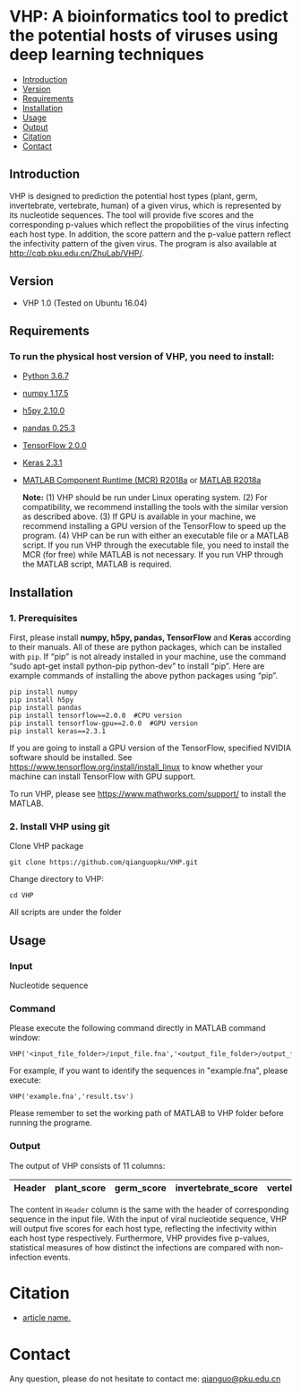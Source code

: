 # VHP: A bioinformatics tool to predict the potential hosts of viruses using deep learning techniques

* [Introduction](#introduction)
* [Version](#version)
* [Requirements](#requirements)
* [Installation](#installation)
* [Usage](#usage)
* [Output](#output)
* [Citation](#citation)
* [Contact](#contact)
    

## Introduction

VHP is designed to prediction the potential host types (plant, germ, invertebrate, vertebrate, human) of a given virus, which is represented by its nucleotide sequences. The tool will provide five scores and the corresponding p-values which reflect the propobilities of the virus infecting each host type. In addition, the score pattern and the p-value pattern reflect the infectivity pattern of the given virus. The program is also available at http://cqb.pku.edu.cn/ZhuLab/VHP/.

## Version
+ VHP 1.0 (Tested on Ubuntu 16.04)

## Requirements
### To run the physical host version of VHP, you need to install:
+ [Python 3.6.7](https://www.python.org/)
+ [numpy 1.17.5](http://www.numpy.org/)
+ [h5py 2.10.0](http://www.h5py.org/)
+ [pandas 0.25.3](https://pandas.pydata.org/)
+ [TensorFlow 2.0.0](https://www.tensorflow.org/)
+ [Keras 2.3.1](https://keras.io/)
+ [MATLAB Component Runtime (MCR) R2018a](https://www.mathworks.com/products/compiler/matlab-runtime.html) or [MATLAB R2018a](https://www.mathworks.com/products/matlab.html)

  **Note:**
(1) VHP should be run under Linux operating system.
(2) For compatibility, we recommend installing the tools with the similar version as described above.
(3) If GPU is available in your machine, we recommend installing a GPU version of the TensorFlow to speed up the program.
(4) VHP can be run with either an executable file or a MATLAB script. If you run VHP through the executable file, you need to install the MCR (for free) while MATLAB is not necessary. If you run VHP through the MATLAB script, MATLAB is required.


## Installation

### 1. Prerequisites
  
  First, please install **numpy, h5py, pandas, TensorFlow** and **Keras** according to their manuals. All of these are python packages, which can be installed with ``pip``. If “pip” is not already installed in your machine, use the command “sudo apt-get install python-pip python-dev” to install “pip”. Here are example commands of installing the above python packages using “pip”.
    
    pip install numpy
    pip install h5py
    pip install pandas
    pip install tensorflow==2.0.0  #CPU version
    pip install tensorflow-gpu==2.0.0  #GPU version
    pip install keras==2.3.1
    
  If you are going to install a GPU version of the TensorFlow, specified NVIDIA software should be installed. See https://www.tensorflow.org/install/install_linux to know whether your machine can install TensorFlow with GPU support.  
    
  To run VHP, please  see https://www.mathworks.com/support/ to install the MATLAB.  
  
### 2. Install VHP using git
  
  Clone VHP package
  
    git clone https://github.com/qianguopku/VHP.git
    
  Change directory to VHP:
  
    cd VHP
    
  All scripts are under the folder
  

## Usage

### Input

  Nucleotide sequence
  
### Command

  Please execute the following command directly in MATLAB command window:
  
    VHP('<input_file_folder>/input_file.fna','<output_file_folder>/output_file.tsv')
    
  For example, if you want to identify the sequences in "example.fna", please execute:
  
    VHP('example.fna','result.tsv')
    
  Please remember to set the working path of MATLAB to VHP folder before running the programe.
  
### Output

The output of VHP consists of 11 columns:

Header | plant_score | germ_score | invertebrate_score | vertebrate_score | human_score | plant_pvalue | germ_pvalue | invertebrate_pvalue | vertebrate_pvalue | human_pvalue |
------ | ----------- | ---------- | ------------------ | ---------------- | ----------- | ------------ | ----------- | ------------------- | ----------------- | ------------ |

The content in `Header` column is the same with the header of corresponding sequence in the input file. With the input of viral nucleotide sequence, VHP will output five scores for each host type, reflecting the infectivity within each host type respectively. Furthermore, VHP provides five p-values, statistical measures of how distinct the infections are compared with non-infection events.



# Citation
+ [article name.](link)


# Contact
Any question, please do not hesitate to contact me: qianguo@pku.edu.cn
